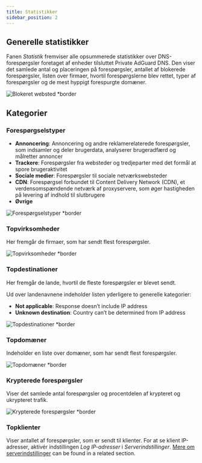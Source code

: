 ```yaml
---
title: Statistikker
sidebar_position: 2
---
```


## Generelle statistikker

Fanen _Statistik_ fremviser alle opsummerede statistikker over DNS-forespørgsler foretaget af enheder tilsluttet Private AdGuard DNS. Den viser det samlede antal og placeringen på forespørgsler, antallet af blokerede forespørgsler, listen over firmaer, hvortil forespørgslerne blev rettet, typer af forespørgsler og de mest hyppigt forespurgte domæner.

![Blokeret websted \*border](https://cdn.adtidy.org/content/kb/dns/private/new_dns/statistics/overall_stats.png)

## Kategorier

### Forespørgselstyper

- **Annoncering**: Annoncering og andre reklamerelaterede forespørgsler, som indsamler og deler brugerdata, analyserer brugeradfærd og målretter annoncer
- **Trackere**: Forespørgsler fra websteder og tredjeparter med det formål at spore brugeraktivitet
- **Sociale medier**: Forespørgsler til sociale netværkswebsteder
- **CDN**: Forespørgsel forbundet til Content Delivery Network (CDN), et verdensomspændende netværk af proxyservere, som øger hastigheden på levering af indhold til slutbrugere
- **Øvrige**

![Forespørgselstyper \*border](https://cdn.adtidy.org/content/kb/dns/private/new_dns/statistics/request_types.png)

### Topvirksomheder

Her fremgår de firmaer, som har sendt flest forespørgsler.

![Topvirksomheder \*border](https://cdn.adtidy.org/content/kb/dns/private/new_dns/statistics/top_companies.png)

### Topdestinationer

Her fremgår de lande, hvortil de fleste forespørgsler er blevet sendt.

Ud over landenavnene indeholder listen yderligere to generelle kategorier:

- **Not applicable**: Response doesn’t include IP address
- **Unknown destination**: Country can’t be determined from IP address

![Topdestinationer \*border](https://cdn.adtidy.org/content/kb/dns/private/new_dns/statistics/top_destinations.png)

### Topdomæner

Indeholder en liste over domæner, som har sendt flest forespørgsler.

![Topdomæner \*border](https://cdn.adtidy.org/content/kb/dns/private/new_dns/statistics/top_domains.png)

### Krypterede forespørgsler

Viser det samlede antal forespørgsler og procentdelen af krypteret og ukrypteret trafik.

![Krypterede forespørgsler \*border](https://cdn.adtidy.org/content/kb/dns/private/new_dns/statistics/encrypted_requests.png)

### Topklienter

Viser antallet af forespørgsler, som er sendt til klienter. For at se klient IP-adresser, aktivér indstillingen _Log IP-adresser_ i _Serverindstillinger_. [Mere om serverindstillinger](/private-dns/server-and-settings/advanced.md) can be found in a related section.
